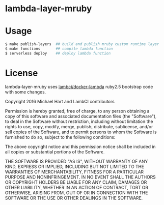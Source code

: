 # lambda-layer-mruby

# Usage

```bash
$ make publish-layers  ## build and publish mruby custom runtime layer
$ make functions       ## compile lambda function
$ serverless deploy    ## deploy lambda function
```

# License

lambda-layer-mruby uses [lambci/docker-lambda](https://github.com/lambci/docker-lambda) ruby2.5 bootstrap code with some changes.

Copyright 2016 Michael Hart and LambCI contributors

Permission is hereby granted, free of charge, to any person obtaining a copy of
this software and associated documentation files (the "Software"), to deal in
the Software without restriction, including without limitation the rights to
use, copy, modify, merge, publish, distribute, sublicense, and/or sell copies
of the Software, and to permit persons to whom the Software is furnished to do
so, subject to the following conditions:

The above copyright notice and this permission notice shall be included in all
copies or substantial portions of the Software.

THE SOFTWARE IS PROVIDED "AS IS", WITHOUT WARRANTY OF ANY KIND, EXPRESS OR
IMPLIED, INCLUDING BUT NOT LIMITED TO THE WARRANTIES OF MERCHANTABILITY,
FITNESS FOR A PARTICULAR PURPOSE AND NONINFRINGEMENT. IN NO EVENT SHALL THE
AUTHORS OR COPYRIGHT HOLDERS BE LIABLE FOR ANY CLAIM, DAMAGES OR OTHER
LIABILITY, WHETHER IN AN ACTION OF CONTRACT, TORT OR OTHERWISE, ARISING FROM,
OUT OF OR IN CONNECTION WITH THE SOFTWARE OR THE USE OR OTHER DEALINGS IN THE
SOFTWARE.
